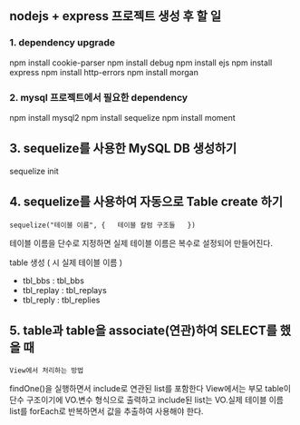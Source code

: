 ## nodejs + express 프로젝트 생성 후 할 일

### 1. dependency upgrade

npm install cookie-parser
npm install debug
npm install ejs
npm install express
npm install http-errors
npm install morgan

### 2. mysql 프로젝트에서 필요한 dependency

npm install mysql2
npm install sequelize
npm install moment

## 3. sequelize를 사용한 MySQL DB 생성하기

sequelize init

## 4. sequelize를 사용하여 자동으로 Table create 하기

    sequelize("테이블 이름", {   테이블 칼럼 구조들   })

테이블 이름을 단수로 지정하면 실제 테이블 이름은 복수로 설정되어 만들어진다.

table 생성 ( 시 실제 테이블 이름 )

- tbl_bbs : tbl_bbs
- tbl_replay : tbl_replays
- tbl_reply : tbl_replies

## 5. table과 table을 associate(연관)하여 SELECT를 했을 때

    View에서 처리하는 방법

findOne()을 실행하면서 include로 연관된 list를 포함한다
View에서는 부모 table이 단수 구조이기에 VO.변수 형식으로 출력하고 include된 list는 VO.실제 테이블 이름 list를 forEach로 반복하면서 값을 추출하여 사용해야 한다.
